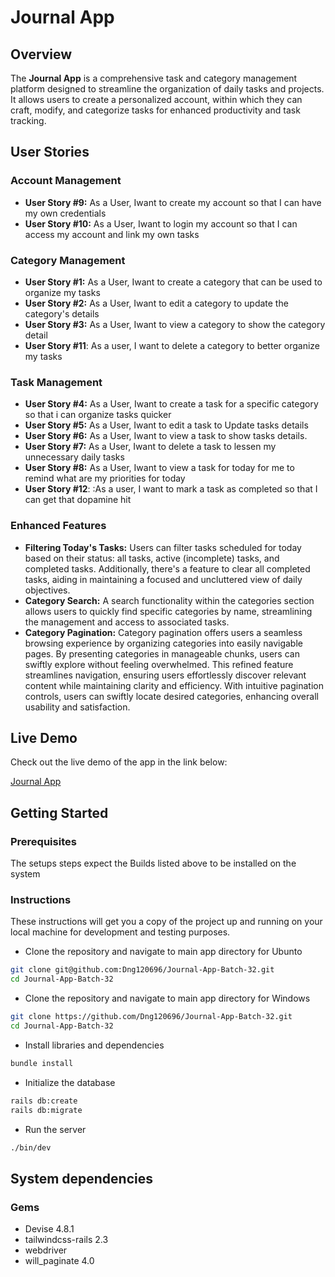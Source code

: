 # Journal App

## Overview

The **Journal App** is a comprehensive task and category management platform designed to streamline the organization of daily tasks and projects. It allows users to create a personalized account, within which they can craft, modify, and categorize tasks for enhanced productivity and task tracking.

## User Stories

### Account Management

- **User Story #9:** As a User, Iwant to create my account so that I can have my own credentials
- **User Story #10:** As a User, Iwant to login my account so that I can access my account and link my own tasks

### Category Management

- **User Story #1:** As a User, Iwant to create a category that can be used to organize my tasks
- **User Story #2:** As a User, Iwant to edit a category to update the category's details
- **User Story #3:** As a User, Iwant to view a category to show the category detail
- **User Story #11**: As a user, I want to delete a category to better organize my tasks

### Task Management

- **User Story #4:** As a User, Iwant to create a task for a specific category so that i can organize tasks quicker
- **User Story #5:** As a User, Iwant to edit a task to Update tasks details
- **User Story #6:** As a User, Iwant to view a task to show tasks details.
- **User Story #7:** As a User, Iwant to delete a task to lessen my unnecessary daily tasks
- **User Story #8:** As a User, Iwant to view a task for today for me to remind what are my priorities for today
- **User Story #12**: :As a user, I want to mark a task as completed so that I can get that dopamine hit

### Enhanced Features

- **Filtering Today's Tasks:** Users can filter tasks scheduled for today based on their status: all tasks, active (incomplete) tasks, and completed tasks. Additionally, there's a feature to clear all completed tasks, aiding in maintaining a focused and uncluttered view of daily objectives.
- **Category Search:** A search functionality within the categories section allows users to quickly find specific categories by name, streamlining the management and access to associated tasks.
- **Category Pagination:** Category pagination offers users a seamless browsing experience by organizing categories into easily navigable pages. By presenting categories in manageable chunks, users can swiftly explore without feeling overwhelmed. This refined feature streamlines navigation, ensuring users effortlessly discover relevant content while maintaining clarity and efficiency. With intuitive pagination controls, users can swiftly locate desired categories, enhancing overall usability and satisfaction.

## **Live Demo**

Check out the live demo of the app in the link below:

[Journal App](https://mysite-pldf.onrender.com)

## **Getting Started**

### **Prerequisites**

The setups steps expect the Builds listed above to be installed on the system

### **Instructions**

These instructions will get you a copy of the project up and running on your local machine for development and testing purposes.

- Clone the repository and navigate to main app directory for Ubunto

```bash
git clone git@github.com:Dng120696/Journal-App-Batch-32.git
cd Journal-App-Batch-32
```

- Clone the repository and navigate to main app directory for Windows

```bash
git clone https://github.com/Dng120696/Journal-App-Batch-32.git
cd Journal-App-Batch-32
```

- Install libraries and dependencies

```bash
bundle install
```

- Initialize the database

```bash
rails db:create
rails db:migrate
```

- Run the server

```bash
./bin/dev
```

## **System dependencies**

### **Gems**

- Devise 4.8.1
- tailwindcss-rails 2.3
- webdriver
- will_paginate 4.0
